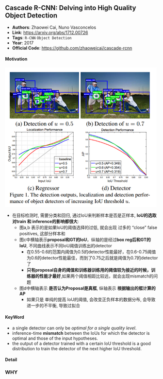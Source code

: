 ## Cascade R-CNN: Delving into High Quality Object Detection
- **Authors**: Zhaowei Cai, Nuno Vasconcelos
- **Link**: https://arxiv.org/abs/1712.00726
- **Tags**: `R-CNN` `Object Detection`
- **Year**: 2017 
- **Official Code**: https://github.com/zhaoweicai/cascade-rcnn

#### Motivation
<img src="IMAGE/8717KJlGcH.png" alt="drawing" width="500"/>

- 在目标检测时, 需要分类和回归, 通过IoU来判断样本是否是正样本, **IoU的选取对train 和 inference的影响都很大**:
    - 图a,b 表示的是如果IoU的阈值选择的过低, 就会出现 过多的 “close” false positives, 这部分样本和
    - 图c中横轴表示**proposal和GT的IoU**，纵轴的是经过**box reg后和GT的IoU**, 不同曲线表示不同IoU阈值训练出的detector  
        - 在0.55-0.6的范围内阈值为0.5的detector性能最好，在0.6-0.75阈值为0.6的detector性能最佳，而到了0.75之后就是阈值为0.7的detector了  
        - **只有proposal自身的阈值和训练器训练用的阈值较为接近的时候，训练器的性能才最好**,如果两个阈值相距比较远，就会出现mismatch的问题 
    - 图d中横轴表示 **是否认为Proposal是真框**, 纵轴表示 **根据输出的框计算的AP**   
        - 如果只是 单纯的提高 IoU的阈值, 会改变正负样本的数据分布, 会导致进一步的不平衡, 导致过拟合  


####  KeyWord
- a single detector can only be _optimal for a single quality level_.    
-  inference-time **mismatch** between the
IoUs for which the detector is optimal and those of the input hypotheses.  
- the output of a detector trained with a certain IoU threshold is a good distribution to train the detector of the next higher IoU threshold.

#### Detail



  
### WHY


